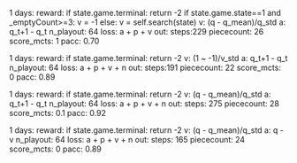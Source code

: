1 days:
    reward:
        if state.game.terminal: return -2
        if state.game.state==1 and _emptyCount>=3:
            v = -1
        else:
            v = self.search(state)
    v: (q - q_mean)/q_std
    a: q_t+1 - q_t
    n_playout: 64 
    loss: a + p + v
    out: 
        steps:229
        piececount: 26
        score_mcts: 1
        pacc: 0.70

1 days:
    reward:
        if state.game.terminal: return -2
    v: (1 ~ -1)/v_std 
    a: q_t+1 - q_t
    n_playout: 64 
    loss: a + p + v + n
    out: 
        steps:191
        piececount: 22
        score_mcts: 0
        pacc: 0.89

1 days:
    reward:
        if state.game.terminal: return -2
    v: (q - q_mean)/q_std
    a: q_t+1 - q_t
    n_playout: 64 
    loss: a + p + v + n
    out: 
        steps: 275
        piececount: 28
        score_mcts: 0.1
        pacc: 0.92

1 days:
    reward:
        if state.game.terminal: return -2
    v: (q - q_mean)/q_std
    a: q - v
    n_playout: 64 
    loss: a + p + v + n
    out: 
        steps: 165
        piececount: 24
        score_mcts: 0
        pacc: 0.89


